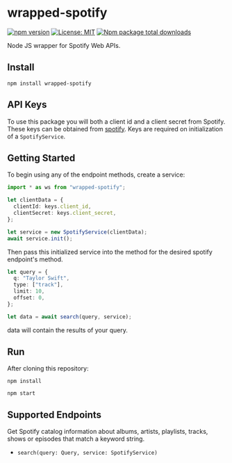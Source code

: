 # wrapped-spotify

[![npm version](https://img.shields.io/npm/v/axios.svg?style=flat-square)](https://www.npmjs.org/package/wrapped-spotify)
[![License: MIT](https://img.shields.io/badge/License-MIT-yellow.svg)](https://opensource.org/licenses/MIT)
[![Npm package total downloads](https://badgen.net/npm/dt/wrapped-spotify)](https://www.npmjs.org/package/wrapped-spotify)

Node JS wrapper for Spotify Web APIs.

## Install

`npm install wrapped-spotify`

## API Keys

To use this package you will both a client id and a client secret from Spotify. These keys can be obtained from [spotify](https://developer.spotify.com/documentation/web-api/quick-start/). Keys are required on initialization of a `SpotifyService`.

## Getting Started

To begin using any of the endpoint methods, create a service:

```ts
import * as ws from "wrapped-spotify";

let clientData = {
  clientId: keys.client_id,
  clientSecret: keys.client_secret,
};

let service = new SpotifyService(clientData);
await service.init();
```

Then pass this initialized service into the method for the desired spotify endpoint's method.

```ts
let query = {
  q: "Taylor Swift",
  type: ["track"],
  limit: 10,
  offset: 0,
};

let data = await search(query, service);
```

data will contain the results of your query.

## Run

After cloning this repository:

`npm install`

`npm start`

## Supported Endpoints

Get Spotify catalog information about albums, artists, playlists, tracks, shows or episodes that match a keyword string.

- `search(query: Query, service: SpotifyService)`

